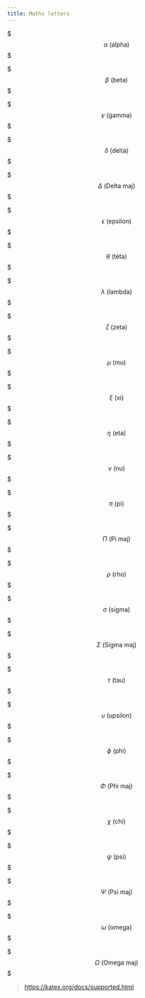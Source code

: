 ```yaml
---
title: Maths letters
---
```



$$$
\alpha~\text{(alpha)}
$$$

$$$
\beta~\text{(beta)}
$$$

$$$
\gamma~\text{(gamma)}
$$$

$$$
\delta~\text{(delta)}
$$$

$$$
\Delta~\text{(Delta maj)}
$$$

$$$
\epsilon~\text{(epsilon)}
$$$

$$$
\theta~\text{(téta)}
$$$

$$$
\lambda~\text{(lambda)}
$$$

$$$
\zeta~\text{(zeta)}
$$$

$$$
\mu~\text{(mu)}
$$$

$$$
\xi~\text{(xi)}
$$$

$$$
\eta~\text{(eta)}
$$$

$$$
\nu~\text{(nu)}
$$$

$$$
\pi~\text{(pi)}
$$$

$$$
\Pi~\text{(Pi maj)}
$$$

$$$
\rho~\text{(rho)}
$$$

$$$
\sigma~\text{(sigma)}
$$$

$$$
\Sigma~\text{(Sigma maj)}
$$$

$$$
\tau~\text{(tau)}
$$$

$$$
\upsilon~\text{(upsilon)}
$$$

$$$
\phi~\text{(phi)}
$$$

$$$
\Phi~\text{(Phi maj)}
$$$

$$$
\chi~\text{(chi)}
$$$

$$$
\psi~\text{(psi)}
$$$

$$$
\Psi~\text{(Psi maj)}
$$$

$$$
\omega~\text{(omega)}
$$$

$$$
\Omega~\text{(Omega maj)}
$$$

> <https://katex.org/docs/supported.html>
